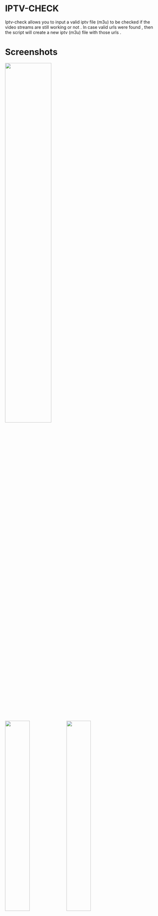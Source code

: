 # IPTV-CHECK

Iptv-check allows you to input a valid iptv file (m3u) to be checked if the video streams are still working or not .
In case valid urls were found , then the script will create a new iptv (m3u) file with those urls .

# Screenshots
<img src="https://s14.postimg.cc/mscao3ntt/iptv-ck.jpg" width="55%"></img>

<img src="https://s14.postimg.cc/grelrf6gx/icheck2.png" width="40%"></img><img src="https://s14.postimg.cc/we5v4szoh/CHECK_034.png" width="40%"></img>

# Requirements

- wget

# Install Requirements

- apt-get install wget

# Tool Instalation
- git clone https://github.com/willnaoosmith/IPTV-CHECK && cd IPTV-CHECK && sh iptv-check